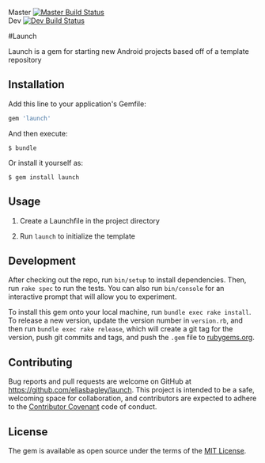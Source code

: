 Master [![Master Build Status](https://travis-ci.org/eliasbagley/launch.svg?branch=master)](https://travis-ci.org/eliasbagley/launch)<br>
Dev [![Dev Build Status](https://travis-ci.org/eliasbagley/launch.svg?branch=dev)](https://travis-ci.org/eliasbagley/launch)<br>

#Launch

Launch is a gem for starting new Android projects based off of a template repository

## Installation

Add this line to your application's Gemfile:

```ruby
gem 'launch'
```

And then execute:

    $ bundle

Or install it yourself as:

    $ gem install launch

## Usage

1. Create a Launchfile in the project directory

2. Run `launch` to initialize the template

## Development

After checking out the repo, run `bin/setup` to install dependencies. Then, run `rake spec` to run the tests. You can also run `bin/console` for an interactive prompt that will allow you to experiment.

To install this gem onto your local machine, run `bundle exec rake install`. To release a new version, update the version number in `version.rb`, and then run `bundle exec rake release`, which will create a git tag for the version, push git commits and tags, and push the `.gem` file to [rubygems.org](https://rubygems.org).

## Contributing

Bug reports and pull requests are welcome on GitHub at https://github.com/eliasbagley/launch. This project is intended to be a safe, welcoming space for collaboration, and contributors are expected to adhere to the [Contributor Covenant](contributor-covenant.org) code of conduct.


## License

The gem is available as open source under the terms of the [MIT License](http://opensource.org/licenses/MIT).

